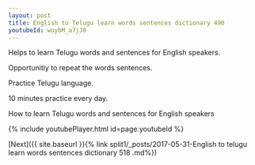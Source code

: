 ```yaml
---
layout: post
title: English to Telugu learn words sentences dictionary 490 
youtubeId: wuybM_a7jJ0
---
```

 
 
Helps to learn Telugu words and sentences for English speakers.

Opportunitiy to repeat the words sentences. 

Practice Telugu language. 
 
10 minutes practice every day. 
 
How to learn Telugu words and sentences for English speakers 
 
{% include youtubePlayer.html id=page.youtubeId %}
 
 
[Next]({{ site.baseurl }}{% link  split1/_posts/2017-05-31-English to telugu learn words sentences dictionary 518 .md%})
 

